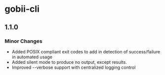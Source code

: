 # gobii-cli

## 1.1.0

### Minor Changes

- Added POSIX compliant exit codes to add in detection of success/failure in automated usage
- Added silent mode to produce no output, except results.
- Improved --verbose support with centralized logging control
